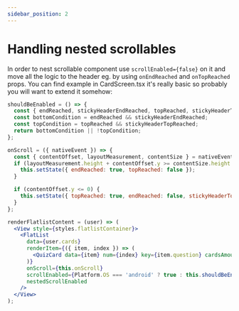 ```yaml
---
sidebar_position: 2
---
```

# Handling nested scrollables

In order to nest scrollable component use `scrollEnabled={false}` on it and move all the logic to the header eg. by using `onEndReached` and `onTopReached` props. You can find example in CardScreen.tsx it's really basic so probably you will want to extend it somehow:

```jsx
shouldBeEnabled = () => {
  const { endReached, stickyHeaderEndReached, topReached, stickyHeaderTopReached } = this.state;
  const bottomCondition = endReached && stickyHeaderEndReached;
  const topCondition = topReached && stickyHeaderTopReached;
  return bottomCondition || !topCondition;
};

onScroll = ({ nativeEvent }) => {
  const { contentOffset, layoutMeasurement, contentSize } = nativeEvent;
  if (layoutMeasurement.height + contentOffset.y >= contentSize.height - 20) {
    this.setState({ endReached: true, topReached: false });
  }

  if (contentOffset.y <= 0) {
    this.setState({ topReached: true, endReached: false, stickyHeaderTopReached: true });
  }
};

renderFlatlistContent = (user) => (
  <View style={styles.flatlistContainer}>
    <FlatList
      data={user.cards}
      renderItem={({ item, index }) => (
        <QuizCard data={item} num={index} key={item.question} cardsAmount={100} />
      )}
      onScroll={this.onScroll}
      scrollEnabled={Platform.OS === 'android' ? true : this.shouldBeEnabled()}
      nestedScrollEnabled
    />
  </View>
);
```
